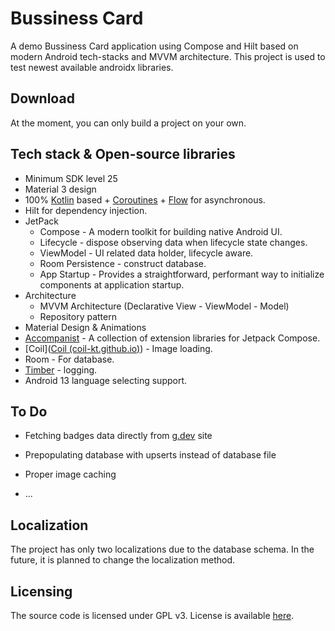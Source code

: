 # Bussiness Card

A demo Bussiness Card application using Сompose and Hilt based on modern Android tech-stacks and MVVM architecture. This project is used to test newest available androidx libraries.

## Download

At the moment, you can only build a project on your own.

## Tech stack & Open-source libraries

- Minimum SDK level 25
- Material 3 design
- 100% [Kotlin](https://kotlinlang.org/) based + [Coroutines](https://github.com/Kotlin/kotlinx.coroutines) + [Flow](https://kotlin.github.io/kotlinx.coroutines/kotlinx-coroutines-core/kotlinx.coroutines.flow/) for asynchronous.
- Hilt for dependency injection.
- JetPack
  - Compose - A modern toolkit for building native Android UI.
  - Lifecycle - dispose observing data when lifecycle state changes.
  - ViewModel - UI related data holder, lifecycle aware.
  - Room Persistence - construct database.
  - App Startup - Provides a straightforward, performant way to initialize components at application startup.
- Architecture
  - MVVM Architecture (Declarative View - ViewModel - Model)
  - Repository pattern
- Material Design & Animations
- [Accompanist](https://github.com/google/accompanist) - A collection of extension libraries for Jetpack Compose.
- [Coil]([Coil (coil-kt.github.io)](https://coil-kt.github.io/coil/)) - Image loading.
- Room - For database.
- [Timber](https://github.com/JakeWharton/timber) - logging.
- Android 13 language selecting support.

## To Do

* Fetching badges data directly from [g.dev](https://developers.google.com/) site

* Prepopulating database with upserts instead of database file

* Proper image caching

* ...

## Localization

The project has only two localizations due to the database schema. In the future, it is planned to change the localization method.

## Licensing

The source code is licensed under GPL v3. License is available [here](/LICENSE).